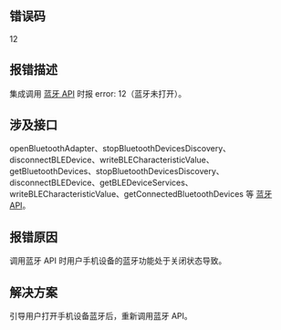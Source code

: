 ## 错误码
12 

## 报错描述
集成调用 [蓝牙 API](https://opendocs.alipay.com/mini/api/ucd2lh) 时报 error: 12（蓝牙未打开）。 

## 涉及接口
openBluetoothAdapter、stopBluetoothDevicesDiscovery、disconnectBLEDevice、writeBLECharacteristicValue、getBluetoothDevices、stopBluetoothDevicesDiscovery、disconnectBLEDevice、getBLEDeviceServices、writeBLECharacteristicValue、getConnectedBluetoothDevices   等 [蓝牙 API](https://opendocs.alipay.com/mini/api/bluetooth-intro)。 

## 报错原因
调用蓝牙 API 时用户手机设备的蓝牙功能处于关闭状态导致。 

## 解决方案
引导用户打开手机设备蓝牙后，重新调用蓝牙 API。<br /> <br /> 
